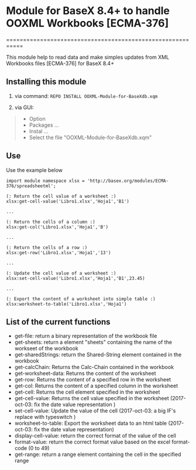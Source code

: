 # Module for BaseX 8.4+ to handle OOXML Workbooks [ECMA-376]
===========================================================

This module help to read data and make simples updates from XML Workbooks files [ECMA-376] for BaseX 8.4+

## Installing this module

1. via command:
    ```REPO INSTALL OOXML-Module-for-BaseXdb.xqm```
    
2. via GUI:
 > * Option
 > * Packages ...
 > * Instal ...
 > * Select the file "OOXML-Module-for-BaseXdb.xqm"

## Use

Use the example below 

```xquery
import module namespace xlsx = 'http://basex.org/modules/ECMA-376/spreadsheetml';

(: Return the cell value of a worksheet :)
xlsx:get-cell-value('Libro1.xlsx','Hoja1','B1')

... 

(: Return the cells of a column :)
xlsx:get-col('Libro1.xlsx','Hoja1','B')

... 

(: Return the cells of a row :)
xlsx:get-row('Libro1.xlsx','Hoja1','13')

... 

(: Update the cell value of a worksheet :)
xlsx:set-cell-value('Libro1.xlsx','Hoja1','B1',23.45)

...

(: Export the content of a worksheet into simple table :)
xlsx:worksheet-to-table('Libro1.xlsx','Hoja1')
```

List of the current functions
-----------------------------

 * get-file: return a binary representation of the workbook file
 * get-sheets: return a element "sheets" containing the name of the workseet of the workbook
 * get-sharedStrings: return the Shared-String element contained in the workbook
 * get-calcChain: Returns the Calc-Chain contained in the workbook
 * get-worksheet-data: Returns the content of the worksheet 
 * get-row: Returns the content of a specified row in the worksheet
 * get-col: Returns the content of a specified column in the worksheet
 * get-cell: Returns the cell element specified in the worksheet
 * get-cell-value: Returns the cell value specified in the worksheet (2017-oct-03: fix the date value representation )
 * set-cell-value: Update the value of the cell (2017-oct-03: a big IF's replace with typeswitch )
 * worksheet-to-table: Export the worksheet data to an html table (2017-oct-03: fix the date value representation)
 * display-cell-value: return the correct format of the value of the cell
 * format-value: return the correct format value based on the excel format-code (0 to 49)
 * get-range: return a range element containing the cell in the specified range
 
 
 
 
